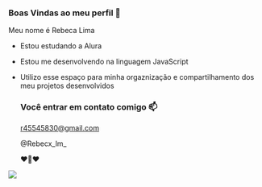 ### Boas Vindas ao meu perfil 💙

Meu nome é Rebeca Lima

- Estou estudando a Alura
- Estou me desenvolvendo na linguagem JavaScript
- Utilizo esse espaço para minha orgaznização e compartilhamento dos meu projetos desenvolvidos

  ### Você entrar em contato comigo 📫

  r45545830@gmail.com

  @Rebecx_lm_

  ❤️💓❤️
  
![](https://media.tenor.com/Sl0eZzsbjQUAAAAi/cat-cute-cat.gif)
